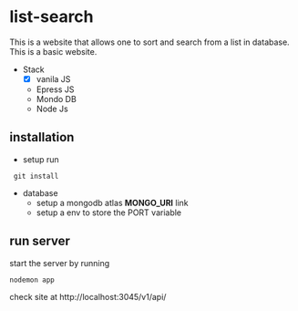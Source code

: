 # list-search
This is a website that allows one to sort and search from a list in database.
This is a basic website.
* Stack
  * [x] vanila JS
  * Epress JS
  * Mondo DB
  * Node Js
## installation
* setup
run  

<code> git install </code>

* database
  * setup a mongodb atlas <b>MONGO_URI</b> link
  * setup a env to store the PORT variable
## run server
start the server by running

<code>nodemon app</code>

check site at http://localhost:3045/v1/api/
